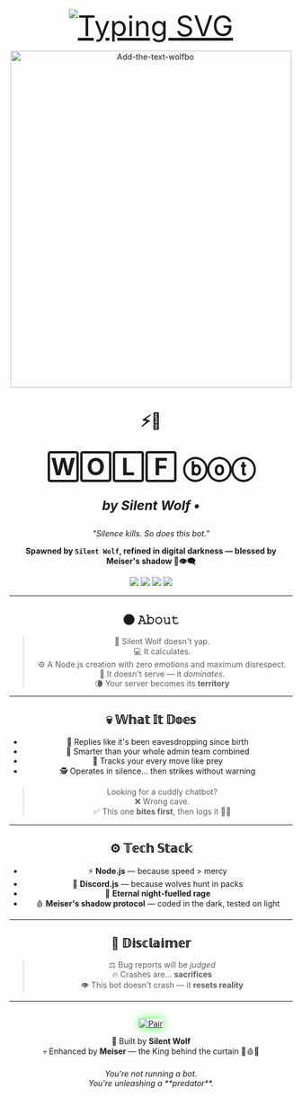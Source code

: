 <div align="center"> 
  <a href="https://git.io/typing-svg"> 
    <img src="https://readme-typing-svg.demolab.com?font=Rockwell&size=50&pause=1000&color=33ff00&center=true&width=910&height=100&lines=WolfBot;Predator+Bot;Made+By+Silent+Wolf" alt="Typing SVG" style="font-size: 50px;"/>
  </a> 
  


<p align="center">
  <a href="https://ibb.co/1JhW6RRb"><img style ="width: 500px; height: 600px;" src="https://i.ibb.co/bRq9JNN7/Add-the-text-wolfbo.png" alt="Add-the-text-wolfbo" border="0"></a>
</p>

<h1 align="center">

⚡🐺<br>

<span style="font-size: 42px;">
  <b>🅆🄾🄻🄵 ⓑⓞⓣ</b>
</span><br>

<i><sub>by Silent Wolf •</sub></i>

</h1>

<p align="center"><i>"Silence kills. So does this bot."</i></p>

<p align="center">
  <b>Spawned by <code>Silent Wolf</code>, refined in digital darkness — blessed by Meiser's shadow 🖤👁️🗨️</b>
</p>

<p align="center">
  <img src="https://img.shields.io/badge/Node.js-🟢_v18+-black?style=for-the-badge&logo=node.js" />
  <img src="https://img.shields.io/badge/Discord.js-💜_v14-black?style=for-the-badge&logo=discord" />
  <img src="https://img.shields.io/badge/MEISER_Enhanced-🔮_Aura-black?style=for-the-badge&logo=powerbi" />
  <img src="https://img.shields.io/badge/Rage%20Fueled-🔥_No_Mercy-black?style=for-the-badge" />
</p>

---

## 🌑 𝙰𝚋𝚘𝚞𝚝

> 🧊 Silent Wolf doesn't yap.  
> 💻 It calculates.  
> ⚙️ A Node.js creation with zero emotions and maximum disrespect.  
> 🧠 It doesn't serve — it *dominates*.  
> 🌘 Your server becomes its **territory**

---

## 💀 𝕎𝕙𝕒𝕥 𝕀𝕥 𝔻𝕠𝕖𝕤

- 💬 Replies like it's been eavesdropping since birth  
- 🧠 Smarter than your whole admin team combined  
- 🐾 Tracks your every move like prey  
- 🕵️ Operates in silence… then strikes without warning  

> Looking for a cuddly chatbot?  
> ❌ Wrong cave.  
> ✅ This one **bites first**, then logs it 🔪🐺

---

## ⚙️ 𝕋𝕖𝕔𝕙 𝕊𝕥𝕒𝕔𝕜

- ⚡ **Node.js** — because speed > mercy  
- 💬 **Discord.js** — because wolves hunt in packs  
- 🌌 **Eternal night-fuelled rage**  
- 🩸 **Meiser's shadow protocol** — coded in the dark, tested on light

---

## 🙊 𝔻𝕚𝕤𝕔𝕝𝕒𝕚𝕞𝕖𝕣

> ⚖️ Bug reports will be *judged*  
> 🔥 Crashes are... **sacrifices**  
> 👁️ This bot doesn't crash — it **resets reality**

---


  <!-- Pair Button -->
  <br>
  <a href="https://wolfbot-pair-1.onrender.com/">
    <img src="https://img.shields.io/badge/Pair-33ff33?style=for-the-badge&logo=link&logoColor=white&labelColor=black&color=33ff33&border=1px%20solid%20#33ff33&boxShadow=0%200%2015px%20#33ff33" alt="Pair" style="box-shadow: 0 0 15px #33ff33;"/>
  </a>
</div> 

<p align="center">
  👤 Built by <b>Silent Wolf</b><br>
  💀 Enhanced by <b>Meiser</b> — the King behind the curtain 👑🩸💀<br><br>
  <i>You're not running a bot.<br>You're unleashing a **predator**.</i>
</p>
